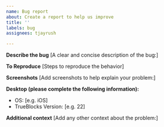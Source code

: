 ```yaml
---
name: Bug report
about: Create a report to help us improve
title: ''
labels: bug
assignees: tjayrush

---
```


**Describe the bug**
[A clear and concise description of the bug:]

**To Reproduce**
[Steps to reproduce the behavior]

**Screenshots**
[Add screenshots to help explain your problem:]

**Desktop (please complete the following information):**
 - OS: [e.g. iOS]
 - TrueBlocks Version: [e.g. 22]

**Additional context**
[Add any other context about the problem:]
